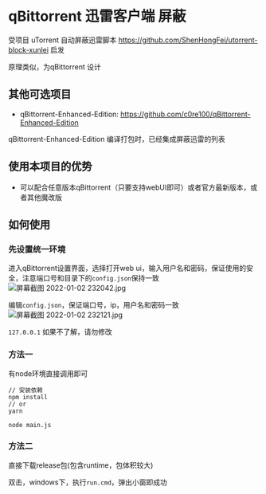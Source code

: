 # qBittorrent 迅雷客户端 屏蔽

受项目 uTorrent 自动屏蔽迅雷脚本 https://github.com/ShenHongFei/utorrent-block-xunlei 启发

原理类似，为qBittorrent 设计 

## 其他可选项目

 - qBittorrent-Enhanced-Edition: https://github.com/c0re100/qBittorrent-Enhanced-Edition

qBittorrent-Enhanced-Edition 编译打包时，已经集成屏蔽迅雷的列表

## 使用本项目的优势
 - 可以配合任意版本qBittorrent（只要支持webUI即可）或者官方最新版本，或者其他魔改版

## 如何使用

### 先设置统一环境

进入qBittorrent设置界面，选择打开web ui，输入用户名和密码，保证使用的安全，注意端口号和目录下的`config.json`保持一致
![屏幕截图 2022-01-02 232042.jpg](https://s2.loli.net/2022/01/02/c3unyd5hL1zl7wt.jpg)

编辑`config.json`，保证端口号，ip，用户名和密码一致
![屏幕截图 2022-01-02 232121.jpg](https://s2.loli.net/2022/01/02/iyMglBNzKjIkPRA.jpg)

`127.0.0.1` 如果不了解，请勿修改 
### 方法一

有node环境直接调用即可
```
// 安装依赖
npm install
// or 
yarn

node main.js
```

### 方法二

直接下载release包(包含runtime，包体积较大)

双击，windows下，执行`run.cmd`，弹出小窗即成功